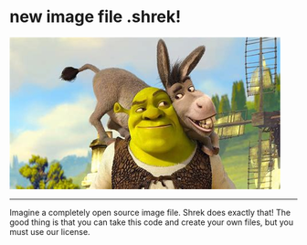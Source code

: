 # new image file .shrek!

<img src="public/shrek.shrek">
<hr>
<p>Imagine a completely open source image file. Shrek does exactly that! The good thing is that you can take this code and create your own files, but you must use our license.</p>
